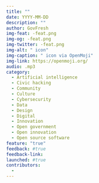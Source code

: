 ```yaml
---
title: ""
date: YYYY-MM-DD
description: ""
author: GovFresh
img-feat: -feat.png
img-og: -feat.png
img-twitter: -feat.png
img-alt: " icon"
img-caption: " icon via OpenMoji"
img-link: https://openmoji.org/
audio: .mp3
category:
  - Artificial intelligence
  - Civic hacking
  - Community
  - Culture
  - Cybersecurity
  - Data
  - Design
  - Digital
  - Innovation
  - Open government
  - Open innovation
  - Open source software
feature: "true"
feedback: #true
feedback-link: 
launched: #true
contributors:
  - 
---
```


